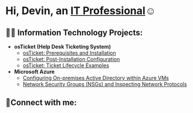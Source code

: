 <h1>Hi, Devin, an <a href="https://linkedin.com/in/Josh">IT Professional</a>☺</h1>

<h2>👨‍💻 Information Technology Projects:</h2>

- <b>osTicket (Help Desk Ticketing System)</b>
  - [osTicket: Prerequisites and Installation](https://github.com/devinpatel-IT/osticket-prereqs)
  - [osTicket: Post-Installation Configuration](https://github.com/devinpatel-IT/post-install-config)
  - [osTicket: Ticket Lifecycle Examples](https://github.com/devinpatel-IT/ticket-lifecycle)
- <b>Microsoft Azure</b>
  - [Configuring On-premises Active Directory within Azure VMs](https://github.com/devinpatel-IT/configure-ad)
  - [Network Security Groups (NSGs) and Inspecting Network Protocols](https://github.com/devinpatel-IT/azure-network-protocols)

<h2>🤳Connect with me:</h2>
<!-- [<img align="left" alt="Josh | LinkedIn" width="22px" src="https://cdn.jsdelivr.net/npm/simple-icons@v3/icons/linkedin.svg" />][linkedin] -->

[linkedin]: https://linkedin.com/in/
<!--
**devinpatel-IT/devinpatel-IT** is a ✨ _special_ ✨ repository because its `README.md` (this file) appears on your GitHub profile.

Here are some ideas to get you started:

- 🔭 I’m currently working on ...
- 🌱 I’m currently learning ...
- 👯 I’m looking to collaborate on ...
- 🤔 I’m looking for help with ...
- 💬 Ask me about ...
- 📫 How to reach me: ...
- 😄 Pronouns: ...
- ⚡ Fun fact: ...
-->
